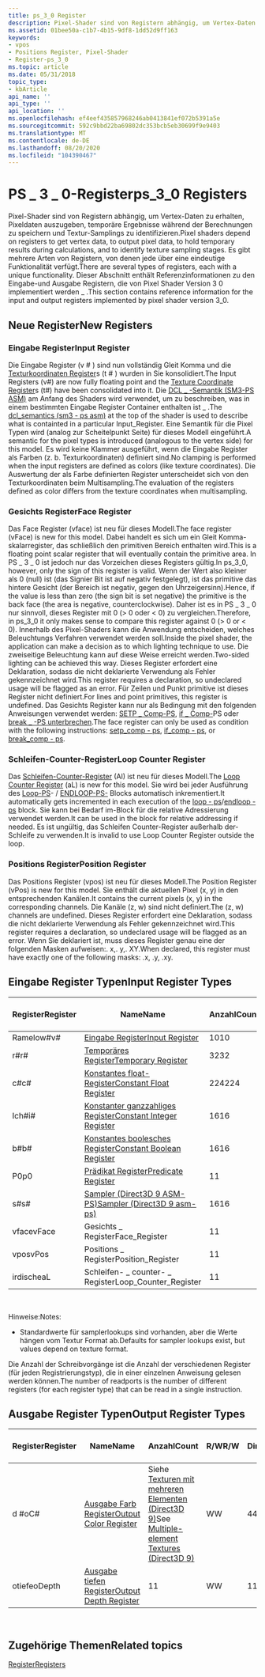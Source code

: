 ```yaml
---
title: ps_3_0 Register
description: Pixel-Shader sind von Registern abhängig, um Vertex-Daten zu erhalten, Pixeldaten auszugeben, temporäre Ergebnisse während der Berechnungen zu speichern und Textur-Samplings zu identifizieren.
ms.assetid: 01bee50a-c1b7-4b15-9df8-1dd52d9ff163
keywords:
- vpos
- Positions Register, Pixel-Shader
- Register-ps_3_0
ms.topic: article
ms.date: 05/31/2018
topic_type:
- kbArticle
api_name: ''
api_type: ''
api_location: ''
ms.openlocfilehash: ef4eef435857968246ab0413841ef072b5391a5e
ms.sourcegitcommit: 592c9bbd22ba69802dc353bcb5eb30699f9e9403
ms.translationtype: MT
ms.contentlocale: de-DE
ms.lasthandoff: 08/20/2020
ms.locfileid: "104390467"
---
```

# <a name="ps_3_0-registers"></a><span data-ttu-id="c09bb-106">PS \_ 3 \_ 0-Register</span><span class="sxs-lookup"><span data-stu-id="c09bb-106">ps\_3\_0 Registers</span></span>

<span data-ttu-id="c09bb-107">Pixel-Shader sind von Registern abhängig, um Vertex-Daten zu erhalten, Pixeldaten auszugeben, temporäre Ergebnisse während der Berechnungen zu speichern und Textur-Samplings zu identifizieren.</span><span class="sxs-lookup"><span data-stu-id="c09bb-107">Pixel shaders depend on registers to get vertex data, to output pixel data, to hold temporary results during calculations, and to identify texture sampling stages.</span></span> <span data-ttu-id="c09bb-108">Es gibt mehrere Arten von Registern, von denen jede über eine eindeutige Funktionalität verfügt.</span><span class="sxs-lookup"><span data-stu-id="c09bb-108">There are several types of registers, each with a unique functionality.</span></span> <span data-ttu-id="c09bb-109">Dieser Abschnitt enthält Referenzinformationen zu den Eingabe-und Ausgabe Registern, die von Pixel Shader Version 3 0 implementiert werden \_ .</span><span class="sxs-lookup"><span data-stu-id="c09bb-109">This section contains reference information for the input and output registers implemented by pixel shader version 3\_0.</span></span>

## <a name="new-registers"></a><span data-ttu-id="c09bb-110">Neue Register</span><span class="sxs-lookup"><span data-stu-id="c09bb-110">New Registers</span></span>

### <a name="input-register"></a><span data-ttu-id="c09bb-111">Eingabe Register</span><span class="sxs-lookup"><span data-stu-id="c09bb-111">Input Register</span></span>

<span data-ttu-id="c09bb-112">Die Eingabe Register (v \# ) sind nun vollständig Gleit Komma und die [Texturkoordinaten Register](dx9-graphics-reference-asm-ps-registers-texture-coordinate.md)s (t \# ) wurden in Sie konsolidiert.</span><span class="sxs-lookup"><span data-stu-id="c09bb-112">The Input Registers (v\#) are now fully floating point and the [Texture Coordinate Register](dx9-graphics-reference-asm-ps-registers-texture-coordinate.md)s (t\#) have been consolidated into it.</span></span> <span data-ttu-id="c09bb-113">Die [DCL \_ -Semantik (SM3-PS ASM)](dcl-usage---ps.md) am Anfang des Shaders wird verwendet, um zu beschreiben, was in einem bestimmten Eingabe Register Container enthalten ist \_ .</span><span class="sxs-lookup"><span data-stu-id="c09bb-113">The [dcl\_semantics (sm3 - ps asm)](dcl-usage---ps.md) at the top of the shader is used to describe what is containted in a particular Input\_Register.</span></span> <span data-ttu-id="c09bb-114">Eine Semantik für die Pixel Typen wird (analog zur Scheitelpunkt Seite) für dieses Modell eingeführt.</span><span class="sxs-lookup"><span data-stu-id="c09bb-114">A semantic for the pixel types is introduced (analogous to the vertex side) for this model.</span></span> <span data-ttu-id="c09bb-115">Es wird keine Klammer ausgeführt, wenn die Eingabe Register als Farben (z. b. Texturkoordinaten) definiert sind.</span><span class="sxs-lookup"><span data-stu-id="c09bb-115">No clamping is performed when the input registers are defined as colors (like texture coordinates).</span></span> <span data-ttu-id="c09bb-116">Die Auswertung der als Farbe definierten Register unterscheidet sich von den Texturkoordinaten beim Multisampling.</span><span class="sxs-lookup"><span data-stu-id="c09bb-116">The evaluation of the registers defined as color differs from the texture coordinates when multisampling.</span></span>

### <a name="face-register"></a><span data-ttu-id="c09bb-117">Gesichts Register</span><span class="sxs-lookup"><span data-stu-id="c09bb-117">Face Register</span></span>

<span data-ttu-id="c09bb-118">Das Face Register (vface) ist neu für dieses Modell.</span><span class="sxs-lookup"><span data-stu-id="c09bb-118">The face register (vFace) is new for this model.</span></span> <span data-ttu-id="c09bb-119">Dabei handelt es sich um ein Gleit Komma-skalarregister, das schließlich den primitiven Bereich enthalten wird.</span><span class="sxs-lookup"><span data-stu-id="c09bb-119">This is a floating point scalar register that will eventually contain the primitive area.</span></span> <span data-ttu-id="c09bb-120">In PS \_ 3 \_ 0 ist jedoch nur das Vorzeichen dieses Registers gültig.</span><span class="sxs-lookup"><span data-stu-id="c09bb-120">In ps\_3\_0, however, only the sign of this register is valid.</span></span> <span data-ttu-id="c09bb-121">Wenn der Wert also kleiner als 0 (null) ist (das Signier Bit ist auf negativ festgelegt), ist das primitive das hintere Gesicht (der Bereich ist negativ, gegen den Uhrzeigersinn).</span><span class="sxs-lookup"><span data-stu-id="c09bb-121">Hence, if the value is less than zero (the sign bit is set negative) the primitive is the back face (the area is negative, counterclockwise).</span></span> <span data-ttu-id="c09bb-122">Daher ist es in PS \_ 3 \_ 0 nur sinnvoll, dieses Register mit 0 (> 0 oder < 0) zu vergleichen.</span><span class="sxs-lookup"><span data-stu-id="c09bb-122">Therefore, in ps\_3\_0 it only makes sense to compare this register against 0 (> 0 or < 0).</span></span> <span data-ttu-id="c09bb-123">Innerhalb des Pixel-Shaders kann die Anwendung entscheiden, welches Beleuchtungs Verfahren verwendet werden soll.</span><span class="sxs-lookup"><span data-stu-id="c09bb-123">Inside the pixel shader, the application can make a decision as to which lighting technique to use.</span></span> <span data-ttu-id="c09bb-124">Die zweiseitige Beleuchtung kann auf diese Weise erreicht werden.</span><span class="sxs-lookup"><span data-stu-id="c09bb-124">Two-sided lighting can be achieved this way.</span></span> <span data-ttu-id="c09bb-125">Dieses Register erfordert eine Deklaration, sodass die nicht deklarierte Verwendung als Fehler gekennzeichnet wird.</span><span class="sxs-lookup"><span data-stu-id="c09bb-125">This register requires a declaration, so undeclared usage will be flagged as an error.</span></span> <span data-ttu-id="c09bb-126">Für Zeilen und Punkt primitive ist dieses Register nicht definiert.</span><span class="sxs-lookup"><span data-stu-id="c09bb-126">For lines and point primitives, this register is undefined.</span></span> <span data-ttu-id="c09bb-127">Das Gesichts Register kann nur als Bedingung mit den folgenden Anweisungen verwendet werden: [SETP \_ Comp-PS](setp-comp---ps.md), [if \_ Comp-](if-comp---ps.md)PS oder [break \_ -PS unterbrechen](break-comp---ps.md).</span><span class="sxs-lookup"><span data-stu-id="c09bb-127">The face register can only be used as condition with the following instructions: [setp\_comp - ps](setp-comp---ps.md), [if\_comp - ps](if-comp---ps.md), or [break\_comp - ps](break-comp---ps.md).</span></span>

### <a name="loop-counter-register"></a><span data-ttu-id="c09bb-128">Schleifen-Counter-Register</span><span class="sxs-lookup"><span data-stu-id="c09bb-128">Loop Counter Register</span></span>

<span data-ttu-id="c09bb-129">Das [Schleifen-Counter-Register](dx9-graphics-reference-asm-ps-registers-loop-counter.md) (Al) ist neu für dieses Modell.</span><span class="sxs-lookup"><span data-stu-id="c09bb-129">The [Loop Counter Register](dx9-graphics-reference-asm-ps-registers-loop-counter.md) (aL) is new for this model.</span></span> <span data-ttu-id="c09bb-130">Sie wird bei jeder Ausführung des [Loop-PS](loop---ps.md)- / [ENDLOOP-PS-](endloop---ps.md) Blocks automatisch inkrementiert.</span><span class="sxs-lookup"><span data-stu-id="c09bb-130">It automatically gets incremented in each execution of the [loop - ps](loop---ps.md)/[endloop - ps](endloop---ps.md) block.</span></span> <span data-ttu-id="c09bb-131">Sie kann bei Bedarf im-Block für die relative Adressierung verwendet werden.</span><span class="sxs-lookup"><span data-stu-id="c09bb-131">It can be used in the block for relative addressing if needed.</span></span> <span data-ttu-id="c09bb-132">Es ist ungültig, das Schleifen Counter-Register außerhalb der-Schleife zu verwenden.</span><span class="sxs-lookup"><span data-stu-id="c09bb-132">It is invalid to use Loop Counter Register outside the loop.</span></span>

### <a name="position-register"></a><span data-ttu-id="c09bb-133">Positions Register</span><span class="sxs-lookup"><span data-stu-id="c09bb-133">Position Register</span></span>

<span data-ttu-id="c09bb-134">Das Positions Register (vpos) ist neu für dieses Modell.</span><span class="sxs-lookup"><span data-stu-id="c09bb-134">The Position Register (vPos) is new for this model.</span></span> <span data-ttu-id="c09bb-135">Sie enthält die aktuellen Pixel (x, y) in den entsprechenden Kanälen.</span><span class="sxs-lookup"><span data-stu-id="c09bb-135">It contains the current pixels (x, y) in the corresponding channels.</span></span> <span data-ttu-id="c09bb-136">Die Kanäle (z, w) sind nicht definiert.</span><span class="sxs-lookup"><span data-stu-id="c09bb-136">The (z, w) channels are undefined.</span></span> <span data-ttu-id="c09bb-137">Dieses Register erfordert eine Deklaration, sodass die nicht deklarierte Verwendung als Fehler gekennzeichnet wird.</span><span class="sxs-lookup"><span data-stu-id="c09bb-137">This register requires a declaration, so undeclared usage will be flagged as an error.</span></span> <span data-ttu-id="c09bb-138">Wenn Sie deklariert ist, muss dieses Register genau eine der folgenden Masken aufweisen:. x,. y,. XY.</span><span class="sxs-lookup"><span data-stu-id="c09bb-138">When declared, this register must have exactly one of the following masks: .x, .y, .xy.</span></span>

## <a name="input-register-types"></a><span data-ttu-id="c09bb-139">Eingabe Register Typen</span><span class="sxs-lookup"><span data-stu-id="c09bb-139">Input Register Types</span></span>



| <span data-ttu-id="c09bb-140">Register</span><span class="sxs-lookup"><span data-stu-id="c09bb-140">Register</span></span> | <span data-ttu-id="c09bb-141">Name</span><span class="sxs-lookup"><span data-stu-id="c09bb-141">Name</span></span>                                                                                      | <span data-ttu-id="c09bb-142">Anzahl</span><span class="sxs-lookup"><span data-stu-id="c09bb-142">Count</span></span> | <span data-ttu-id="c09bb-143">R/W</span><span class="sxs-lookup"><span data-stu-id="c09bb-143">R/W</span></span> | <span data-ttu-id="c09bb-144">\# Leseports</span><span class="sxs-lookup"><span data-stu-id="c09bb-144">\# Read ports</span></span> | <span data-ttu-id="c09bb-145">\# Lese-/inst-</span><span class="sxs-lookup"><span data-stu-id="c09bb-145">\# Reads/inst</span></span> | <span data-ttu-id="c09bb-146">Dimension</span><span class="sxs-lookup"><span data-stu-id="c09bb-146">Dimension</span></span> | <span data-ttu-id="c09bb-147">Reladdr</span><span class="sxs-lookup"><span data-stu-id="c09bb-147">RelAddr</span></span> | <span data-ttu-id="c09bb-148">der Arbeitszeittabelle</span><span class="sxs-lookup"><span data-stu-id="c09bb-148">Defaults</span></span>   | <span data-ttu-id="c09bb-149">Erfordert DCL</span><span class="sxs-lookup"><span data-stu-id="c09bb-149">Requires DCL</span></span> |
|----------|-------------------------------------------------------------------------------------------|-------|-----|---------------|---------------|-----------|---------|------------|--------------|
| <span data-ttu-id="c09bb-150">Ramelow\#</span><span class="sxs-lookup"><span data-stu-id="c09bb-150">v\#</span></span>      | [<span data-ttu-id="c09bb-151">Eingabe Register</span><span class="sxs-lookup"><span data-stu-id="c09bb-151">Input Register</span></span>](dx9-graphics-reference-asm-ps-registers-input-color.md)                 | <span data-ttu-id="c09bb-152">10</span><span class="sxs-lookup"><span data-stu-id="c09bb-152">10</span></span>    | <span data-ttu-id="c09bb-153">R</span><span class="sxs-lookup"><span data-stu-id="c09bb-153">R</span></span>   | <span data-ttu-id="c09bb-154">1</span><span class="sxs-lookup"><span data-stu-id="c09bb-154">1</span></span>             | <span data-ttu-id="c09bb-155">Unbegrenzt</span><span class="sxs-lookup"><span data-stu-id="c09bb-155">Unlimited</span></span>     | <span data-ttu-id="c09bb-156">4</span><span class="sxs-lookup"><span data-stu-id="c09bb-156">4</span></span>         | <span data-ttu-id="c09bb-157">irdische</span><span class="sxs-lookup"><span data-stu-id="c09bb-157">aL</span></span>      | <span data-ttu-id="c09bb-158">Keine</span><span class="sxs-lookup"><span data-stu-id="c09bb-158">None</span></span>       | <span data-ttu-id="c09bb-159">Ja</span><span class="sxs-lookup"><span data-stu-id="c09bb-159">Yes</span></span>          |
| <span data-ttu-id="c09bb-160">r\#</span><span class="sxs-lookup"><span data-stu-id="c09bb-160">r\#</span></span>      | [<span data-ttu-id="c09bb-161">Temporäres Register</span><span class="sxs-lookup"><span data-stu-id="c09bb-161">Temporary Register</span></span>](dx9-graphics-reference-asm-ps-registers-temporary.md)               | <span data-ttu-id="c09bb-162">32</span><span class="sxs-lookup"><span data-stu-id="c09bb-162">32</span></span>    | <span data-ttu-id="c09bb-163">R/W</span><span class="sxs-lookup"><span data-stu-id="c09bb-163">R/W</span></span> | <span data-ttu-id="c09bb-164">3</span><span class="sxs-lookup"><span data-stu-id="c09bb-164">3</span></span>             | <span data-ttu-id="c09bb-165">Unbegrenzt</span><span class="sxs-lookup"><span data-stu-id="c09bb-165">Unlimited</span></span>     | <span data-ttu-id="c09bb-166">4</span><span class="sxs-lookup"><span data-stu-id="c09bb-166">4</span></span>         | <span data-ttu-id="c09bb-167">Nein</span><span class="sxs-lookup"><span data-stu-id="c09bb-167">No</span></span>      | <span data-ttu-id="c09bb-168">Keine</span><span class="sxs-lookup"><span data-stu-id="c09bb-168">None</span></span>       | <span data-ttu-id="c09bb-169">Nein</span><span class="sxs-lookup"><span data-stu-id="c09bb-169">No</span></span>           |
| <span data-ttu-id="c09bb-170">c\#</span><span class="sxs-lookup"><span data-stu-id="c09bb-170">c\#</span></span>      | [<span data-ttu-id="c09bb-171">Konstantes float-Register</span><span class="sxs-lookup"><span data-stu-id="c09bb-171">Constant Float Register</span></span>](dx9-graphics-reference-asm-ps-registers-constant-float.md)     | <span data-ttu-id="c09bb-172">224</span><span class="sxs-lookup"><span data-stu-id="c09bb-172">224</span></span>   | <span data-ttu-id="c09bb-173">R</span><span class="sxs-lookup"><span data-stu-id="c09bb-173">R</span></span>   | <span data-ttu-id="c09bb-174">1</span><span class="sxs-lookup"><span data-stu-id="c09bb-174">1</span></span>             | <span data-ttu-id="c09bb-175">Unbegrenzt</span><span class="sxs-lookup"><span data-stu-id="c09bb-175">Unlimited</span></span>     | <span data-ttu-id="c09bb-176">4</span><span class="sxs-lookup"><span data-stu-id="c09bb-176">4</span></span>         | <span data-ttu-id="c09bb-177">Nein</span><span class="sxs-lookup"><span data-stu-id="c09bb-177">No</span></span>      | <span data-ttu-id="c09bb-178">0000</span><span class="sxs-lookup"><span data-stu-id="c09bb-178">0000</span></span>       | <span data-ttu-id="c09bb-179">Nein</span><span class="sxs-lookup"><span data-stu-id="c09bb-179">No</span></span>           |
| <span data-ttu-id="c09bb-180">Ich\#</span><span class="sxs-lookup"><span data-stu-id="c09bb-180">i\#</span></span>      | [<span data-ttu-id="c09bb-181">Konstanter ganzzahliges Register</span><span class="sxs-lookup"><span data-stu-id="c09bb-181">Constant Integer Register</span></span>](dx9-graphics-reference-asm-ps-registers-constant-integer.md) | <span data-ttu-id="c09bb-182">16</span><span class="sxs-lookup"><span data-stu-id="c09bb-182">16</span></span>    | <span data-ttu-id="c09bb-183">R</span><span class="sxs-lookup"><span data-stu-id="c09bb-183">R</span></span>   | <span data-ttu-id="c09bb-184">1</span><span class="sxs-lookup"><span data-stu-id="c09bb-184">1</span></span>             | <span data-ttu-id="c09bb-185">1</span><span class="sxs-lookup"><span data-stu-id="c09bb-185">1</span></span>             | <span data-ttu-id="c09bb-186">4</span><span class="sxs-lookup"><span data-stu-id="c09bb-186">4</span></span>         | <span data-ttu-id="c09bb-187">Nein</span><span class="sxs-lookup"><span data-stu-id="c09bb-187">No</span></span>      | <span data-ttu-id="c09bb-188">0000</span><span class="sxs-lookup"><span data-stu-id="c09bb-188">0000</span></span>       | <span data-ttu-id="c09bb-189">Nein</span><span class="sxs-lookup"><span data-stu-id="c09bb-189">No</span></span>           |
| <span data-ttu-id="c09bb-190">b\#</span><span class="sxs-lookup"><span data-stu-id="c09bb-190">b\#</span></span>      | [<span data-ttu-id="c09bb-191">Konstantes boolesches Register</span><span class="sxs-lookup"><span data-stu-id="c09bb-191">Constant Boolean Register</span></span>](dx9-graphics-reference-asm-ps-registers-constant-boolean.md) | <span data-ttu-id="c09bb-192">16</span><span class="sxs-lookup"><span data-stu-id="c09bb-192">16</span></span>    | <span data-ttu-id="c09bb-193">R</span><span class="sxs-lookup"><span data-stu-id="c09bb-193">R</span></span>   | <span data-ttu-id="c09bb-194">1</span><span class="sxs-lookup"><span data-stu-id="c09bb-194">1</span></span>             | <span data-ttu-id="c09bb-195">1</span><span class="sxs-lookup"><span data-stu-id="c09bb-195">1</span></span>             | <span data-ttu-id="c09bb-196">1</span><span class="sxs-lookup"><span data-stu-id="c09bb-196">1</span></span>         | <span data-ttu-id="c09bb-197">Nein</span><span class="sxs-lookup"><span data-stu-id="c09bb-197">No</span></span>      | <span data-ttu-id="c09bb-198">FALSE</span><span class="sxs-lookup"><span data-stu-id="c09bb-198">FALSE</span></span>      | <span data-ttu-id="c09bb-199">Nein</span><span class="sxs-lookup"><span data-stu-id="c09bb-199">No</span></span>           |
| <span data-ttu-id="c09bb-200">P0</span><span class="sxs-lookup"><span data-stu-id="c09bb-200">p0</span></span>       | [<span data-ttu-id="c09bb-201">Prädikat Register</span><span class="sxs-lookup"><span data-stu-id="c09bb-201">Predicate Register</span></span>](dx9-graphics-reference-asm-ps-registers-predicate.md)               | <span data-ttu-id="c09bb-202">1</span><span class="sxs-lookup"><span data-stu-id="c09bb-202">1</span></span>     | <span data-ttu-id="c09bb-203">R</span><span class="sxs-lookup"><span data-stu-id="c09bb-203">R</span></span>   | <span data-ttu-id="c09bb-204">1</span><span class="sxs-lookup"><span data-stu-id="c09bb-204">1</span></span>             | <span data-ttu-id="c09bb-205">1</span><span class="sxs-lookup"><span data-stu-id="c09bb-205">1</span></span>             | <span data-ttu-id="c09bb-206">1</span><span class="sxs-lookup"><span data-stu-id="c09bb-206">1</span></span>         | <span data-ttu-id="c09bb-207">Nein</span><span class="sxs-lookup"><span data-stu-id="c09bb-207">No</span></span>      | <span data-ttu-id="c09bb-208">Keine</span><span class="sxs-lookup"><span data-stu-id="c09bb-208">None</span></span>       | <span data-ttu-id="c09bb-209">Nein</span><span class="sxs-lookup"><span data-stu-id="c09bb-209">No</span></span>           |
| <span data-ttu-id="c09bb-210">s\#</span><span class="sxs-lookup"><span data-stu-id="c09bb-210">s\#</span></span>      | [<span data-ttu-id="c09bb-211">Sampler (Direct3D 9 ASM-PS)</span><span class="sxs-lookup"><span data-stu-id="c09bb-211">Sampler (Direct3D 9 asm-ps)</span></span>](dx9-graphics-reference-asm-ps-registers-sampler.md)        | <span data-ttu-id="c09bb-212">16</span><span class="sxs-lookup"><span data-stu-id="c09bb-212">16</span></span>    | <span data-ttu-id="c09bb-213">R</span><span class="sxs-lookup"><span data-stu-id="c09bb-213">R</span></span>   | <span data-ttu-id="c09bb-214">1</span><span class="sxs-lookup"><span data-stu-id="c09bb-214">1</span></span>             | <span data-ttu-id="c09bb-215">1</span><span class="sxs-lookup"><span data-stu-id="c09bb-215">1</span></span>             | <span data-ttu-id="c09bb-216">4</span><span class="sxs-lookup"><span data-stu-id="c09bb-216">4</span></span>         | <span data-ttu-id="c09bb-217">Nein</span><span class="sxs-lookup"><span data-stu-id="c09bb-217">No</span></span>      | <span data-ttu-id="c09bb-218">Siehe Hinweis 1</span><span class="sxs-lookup"><span data-stu-id="c09bb-218">See note 1</span></span> | <span data-ttu-id="c09bb-219">Ja</span><span class="sxs-lookup"><span data-stu-id="c09bb-219">Yes</span></span>          |
| <span data-ttu-id="c09bb-220">vface</span><span class="sxs-lookup"><span data-stu-id="c09bb-220">vFace</span></span>    | <span data-ttu-id="c09bb-221">Gesichts \_ Register</span><span class="sxs-lookup"><span data-stu-id="c09bb-221">Face\_Register</span></span>                                                                            | <span data-ttu-id="c09bb-222">1</span><span class="sxs-lookup"><span data-stu-id="c09bb-222">1</span></span>     | <span data-ttu-id="c09bb-223">R</span><span class="sxs-lookup"><span data-stu-id="c09bb-223">R</span></span>   | <span data-ttu-id="c09bb-224">1</span><span class="sxs-lookup"><span data-stu-id="c09bb-224">1</span></span>             | <span data-ttu-id="c09bb-225">Unbegrenzt</span><span class="sxs-lookup"><span data-stu-id="c09bb-225">Unlimited</span></span>     | <span data-ttu-id="c09bb-226">1</span><span class="sxs-lookup"><span data-stu-id="c09bb-226">1</span></span>         | <span data-ttu-id="c09bb-227">Nein</span><span class="sxs-lookup"><span data-stu-id="c09bb-227">No</span></span>      | <span data-ttu-id="c09bb-228">Keine</span><span class="sxs-lookup"><span data-stu-id="c09bb-228">None</span></span>       | <span data-ttu-id="c09bb-229">Ja</span><span class="sxs-lookup"><span data-stu-id="c09bb-229">Yes</span></span>          |
| <span data-ttu-id="c09bb-230">vpos</span><span class="sxs-lookup"><span data-stu-id="c09bb-230">vPos</span></span>     | <span data-ttu-id="c09bb-231">Positions \_ Register</span><span class="sxs-lookup"><span data-stu-id="c09bb-231">Position\_Register</span></span>                                                                        | <span data-ttu-id="c09bb-232">1</span><span class="sxs-lookup"><span data-stu-id="c09bb-232">1</span></span>     | <span data-ttu-id="c09bb-233">R</span><span class="sxs-lookup"><span data-stu-id="c09bb-233">R</span></span>   | <span data-ttu-id="c09bb-234">1</span><span class="sxs-lookup"><span data-stu-id="c09bb-234">1</span></span>             | <span data-ttu-id="c09bb-235">Unbegrenzt</span><span class="sxs-lookup"><span data-stu-id="c09bb-235">Unlimited</span></span>     | <span data-ttu-id="c09bb-236">4</span><span class="sxs-lookup"><span data-stu-id="c09bb-236">4</span></span>         | <span data-ttu-id="c09bb-237">Nein</span><span class="sxs-lookup"><span data-stu-id="c09bb-237">No</span></span>      | <span data-ttu-id="c09bb-238">Keine</span><span class="sxs-lookup"><span data-stu-id="c09bb-238">None</span></span>       | <span data-ttu-id="c09bb-239">Ja</span><span class="sxs-lookup"><span data-stu-id="c09bb-239">Yes</span></span>          |
| <span data-ttu-id="c09bb-240">irdische</span><span class="sxs-lookup"><span data-stu-id="c09bb-240">aL</span></span>       | <span data-ttu-id="c09bb-241">Schleifen- \_ counter- \_ Register</span><span class="sxs-lookup"><span data-stu-id="c09bb-241">Loop\_Counter\_Register</span></span>                                                                   | <span data-ttu-id="c09bb-242">1</span><span class="sxs-lookup"><span data-stu-id="c09bb-242">1</span></span>     | <span data-ttu-id="c09bb-243">R</span><span class="sxs-lookup"><span data-stu-id="c09bb-243">R</span></span>   | <span data-ttu-id="c09bb-244">1</span><span class="sxs-lookup"><span data-stu-id="c09bb-244">1</span></span>             | <span data-ttu-id="c09bb-245">Unbegrenzt</span><span class="sxs-lookup"><span data-stu-id="c09bb-245">Unlimited</span></span>     | <span data-ttu-id="c09bb-246">1</span><span class="sxs-lookup"><span data-stu-id="c09bb-246">1</span></span>         | <span data-ttu-id="c09bb-247">–</span><span class="sxs-lookup"><span data-stu-id="c09bb-247">n/a</span></span>     | <span data-ttu-id="c09bb-248">Keine</span><span class="sxs-lookup"><span data-stu-id="c09bb-248">None</span></span>       | <span data-ttu-id="c09bb-249">Nein</span><span class="sxs-lookup"><span data-stu-id="c09bb-249">No</span></span>           |



 

<span data-ttu-id="c09bb-250">Hinweise:</span><span class="sxs-lookup"><span data-stu-id="c09bb-250">Notes:</span></span>

-   <span data-ttu-id="c09bb-251">Standardwerte für samplerlookups sind vorhanden, aber die Werte hängen vom Textur Format ab.</span><span class="sxs-lookup"><span data-stu-id="c09bb-251">Defaults for sampler lookups exist, but values depend on texture format.</span></span>

<span data-ttu-id="c09bb-252">Die Anzahl der Schreibvorgänge ist die Anzahl der verschiedenen Register (für jeden Registrierungstyp), die in einer einzelnen Anweisung gelesen werden können.</span><span class="sxs-lookup"><span data-stu-id="c09bb-252">The number of readports is the number of different registers (for each register type) that can be read in a single instruction.</span></span>

## <a name="output-register-types"></a><span data-ttu-id="c09bb-253">Ausgabe Register Typen</span><span class="sxs-lookup"><span data-stu-id="c09bb-253">Output Register Types</span></span>



| <span data-ttu-id="c09bb-254">Register</span><span class="sxs-lookup"><span data-stu-id="c09bb-254">Register</span></span> | <span data-ttu-id="c09bb-255">Name</span><span class="sxs-lookup"><span data-stu-id="c09bb-255">Name</span></span>                                                                              | <span data-ttu-id="c09bb-256">Anzahl</span><span class="sxs-lookup"><span data-stu-id="c09bb-256">Count</span></span>                                                                             | <span data-ttu-id="c09bb-257">R/W</span><span class="sxs-lookup"><span data-stu-id="c09bb-257">R/W</span></span> | <span data-ttu-id="c09bb-258">Dimension</span><span class="sxs-lookup"><span data-stu-id="c09bb-258">Dimension</span></span> | <span data-ttu-id="c09bb-259">Reladdr</span><span class="sxs-lookup"><span data-stu-id="c09bb-259">RelAddr</span></span> | <span data-ttu-id="c09bb-260">der Arbeitszeittabelle</span><span class="sxs-lookup"><span data-stu-id="c09bb-260">Defaults</span></span> | <span data-ttu-id="c09bb-261">Erfordert DCL</span><span class="sxs-lookup"><span data-stu-id="c09bb-261">Requires DCL</span></span> |
|----------|-----------------------------------------------------------------------------------|-----------------------------------------------------------------------------------|-----|-----------|---------|----------|--------------|
| <span data-ttu-id="c09bb-262">d #</span><span class="sxs-lookup"><span data-stu-id="c09bb-262">oC#</span></span>     | [<span data-ttu-id="c09bb-263">Ausgabe Farb Register</span><span class="sxs-lookup"><span data-stu-id="c09bb-263">Output Color Register</span></span>](dx9-graphics-reference-asm-ps-registers-output-color.md) | <span data-ttu-id="c09bb-264">Siehe [Texturen mit mehreren Elementen (Direct3D 9)](/windows/desktop/direct3d9/multiple-element-textures)</span><span class="sxs-lookup"><span data-stu-id="c09bb-264">See [Multiple-element Textures (Direct3D 9)](/windows/desktop/direct3d9/multiple-element-textures)</span></span> | <span data-ttu-id="c09bb-265">W</span><span class="sxs-lookup"><span data-stu-id="c09bb-265">W</span></span>   | <span data-ttu-id="c09bb-266">4</span><span class="sxs-lookup"><span data-stu-id="c09bb-266">4</span></span>         | <span data-ttu-id="c09bb-267">Nein</span><span class="sxs-lookup"><span data-stu-id="c09bb-267">No</span></span>      | <span data-ttu-id="c09bb-268">Keine</span><span class="sxs-lookup"><span data-stu-id="c09bb-268">None</span></span>     | <span data-ttu-id="c09bb-269">Nein</span><span class="sxs-lookup"><span data-stu-id="c09bb-269">No</span></span>           |
| <span data-ttu-id="c09bb-270">otiefe</span><span class="sxs-lookup"><span data-stu-id="c09bb-270">oDepth</span></span>   | [<span data-ttu-id="c09bb-271">Ausgabe tiefen Register</span><span class="sxs-lookup"><span data-stu-id="c09bb-271">Output Depth Register</span></span>](dx9-graphics-reference-asm-ps-registers-output-depth.md) | <span data-ttu-id="c09bb-272">1</span><span class="sxs-lookup"><span data-stu-id="c09bb-272">1</span></span>                                                                                 | <span data-ttu-id="c09bb-273">W</span><span class="sxs-lookup"><span data-stu-id="c09bb-273">W</span></span>   | <span data-ttu-id="c09bb-274">1</span><span class="sxs-lookup"><span data-stu-id="c09bb-274">1</span></span>         | <span data-ttu-id="c09bb-275">Nein</span><span class="sxs-lookup"><span data-stu-id="c09bb-275">No</span></span>      | <span data-ttu-id="c09bb-276">Keine</span><span class="sxs-lookup"><span data-stu-id="c09bb-276">None</span></span>     | <span data-ttu-id="c09bb-277">Nein</span><span class="sxs-lookup"><span data-stu-id="c09bb-277">No</span></span>           |



 

## <a name="related-topics"></a><span data-ttu-id="c09bb-278">Zugehörige Themen</span><span class="sxs-lookup"><span data-stu-id="c09bb-278">Related topics</span></span>

<dl> <dt>

[<span data-ttu-id="c09bb-279">Register</span><span class="sxs-lookup"><span data-stu-id="c09bb-279">Registers</span></span>](dx9-graphics-reference-asm-ps-registers.md)
</dt> </dl>

 

 